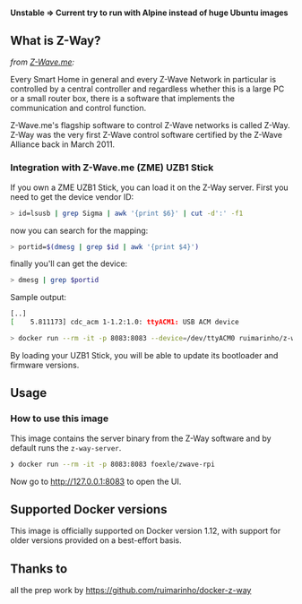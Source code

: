 #### Unstable => Current try to run with Alpine instead of huge Ubuntu images ####

## What is Z-Way?

_from [Z-Wave.me](https://www.z-wave.me/index.php?id=22):_

Every Smart Home in general and every Z-Wave Network in particular is controlled by a central controller and regardless
whether this is a large PC or a small router box, there is a software that implements the communication and control
function.

Z-Wave.me's flagship software to control Z-Wave networks is called Z-Way. Z-Way was the very first Z-Wave control
software certified by the Z-Wave Alliance back in March 2011.

### Integration with Z-Wave.me (ZME) UZB1 Stick

If you own a ZME UZB1 Stick, you can load it on the Z-Way server.
First you need to get the device vendor ID:
```sh
> id=lsusb | grep Sigma | awk '{print $6}' | cut -d':' -f1
```

now you can search for the mapping:
```sh
> portid=$(dmesg | grep $id | awk '{print $4}')
```
finally you'll can get the device:
```sh
> dmesg | grep $portid
```
Sample output:
```sh
[..]
[    5.811173] cdc_acm 1-1.2:1.0: ttyACM1: USB ACM device
```


```sh
> docker run --rm -it -p 8083:8083 --device=/dev/ttyACM0 ruimarinho/z-way
```

By loading your UZB1 Stick, you will be able to update its bootloader and firmware versions.

## Usage

### How to use this image

This image contains the server binary from the Z-Way software and by default runs the `z-way-server`.

```sh
❯ docker run --rm -it -p 8083:8083 foexle/zwave-rpi
```

Now go to http://127.0.0.1:8083 to open the UI.

## Supported Docker versions

This image is officially supported on Docker version 1.12, with support for older versions provided on a best-effort
basis.

[docker-hub-url]: https://hub.docker.com/r/foexle/zwave-rpi

## Thanks to
all the prep work by https://github.com/ruimarinho/docker-z-way

